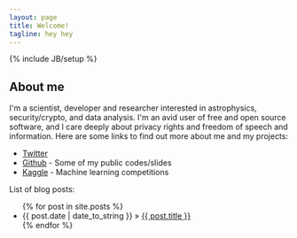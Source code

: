 ```yaml
---
layout: page
title: Welcome!
tagline: hey hey
---
```

{% include JB/setup %}

## About me

I'm a scientist, developer and researcher interested in astrophysics,
security/crypto, and data analysis. I'm an avid user of free and open
source software, and I care deeply about privacy
rights and freedom of speech and information. Here are some links to
find out more about me and my projects:

- [Twitter](https://twitter.com/redshiftzero)
- [Github](https://github.com/redshiftzero) - Some of my public codes/slides 
- [Kaggle](https://www.kaggle.com/users/107418/cespanar) - Machine
  learning competitions

List of blog posts:

<ul class="posts">
  {% for post in site.posts %}
    <li><span>{{ post.date | date_to_string }}</span> &raquo; <a href="{{ BASE_PATH }}{{ post.url }}">{{ post.title }}</a></li>
  {% endfor %}
</ul>

